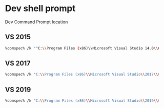 
# Dev shell prompt

Dev Command Prompt location

## VS 2015

```bash
%comspec% /k ""C:\\Program Files (x86)\\Microsoft Visual Studio 14.0\\Common7\\Tools\\VsDevCmd.bat""
```

## VS 2017

```bash
%comspec% /k "C:\\Program Files (x86)\\Microsoft Visual Studio\\2017\\Community\\Common7\\Tools\\VsDevCmd.bat"
```

## VS 2019

```bash
%comspec% /k "C:\\Program Files (x86)\\Microsoft Visual Studio\\2019\\Community\\Common7\\Tools\\VsDevCmd.bat"
```